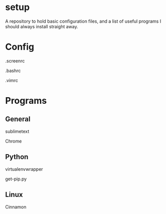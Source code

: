 # setup

A repository to hold basic configuration files, and a list of useful programs I should always install straight away.

# Config
.screenrc

.bashrc

.vimrc

# Programs

## General
sublimetext

Chrome

## Python
virtualenvwrapper

get-pip.py

## Linux
Cinnamon


